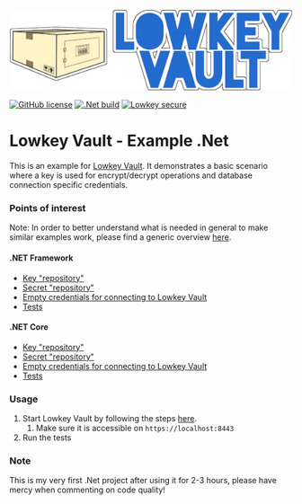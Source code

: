 ![LowkeyVault](https://raw.githubusercontent.com/nagyesta/lowkey-vault/main/.github/assets/LowkeyVault-logo-full.png)

[![GitHub license](https://img.shields.io/github/license/nagyesta/lowkey-vault-example-dotnet?color=informational)](https://raw.githubusercontent.com/nagyesta/lowkey-vault-example-dotnet/main/LICENSE)
[![.Net build](https://img.shields.io/github/workflow/status/nagyesta/lowkey-vault-example-dotnet/.NET?logo=github)](https://github.com/nagyesta/lowkey-vault-example-dotnet/actions/workflows/dotnet.yml)
[![Lowkey secure](https://img.shields.io/badge/lowkey-secure-0066CC)](https://github.com/nagyesta/lowkey-vault)

# Lowkey Vault - Example .Net

This is an example for [Lowkey Vault](https://github.com/nagyesta/lowkey-vault). It demonstrates a basic scenario where
a key is used for encrypt/decrypt operations and database connection specific credentials.

### Points of interest

Note: In order to better understand what is needed in general to make similar examples work, please find a generic overview
[here](https://github.com/nagyesta/lowkey-vault/wiki/Example:-How-can-you-use-Lowkey-Vault-in-your-tests).

#### .NET Framework

* [Key "repository"](dotnet-framework/src/AzureKeyVaultKeyRepository.cs)
* [Secret "repository"](dotnet-framework/src/AzureKeyVaultSecretRepository.cs)
* [Empty credentials for connecting to Lowkey Vault](dotnet-framework/test/NoopCredentials.cs)
* [Tests](dotnet-framework/test/Tests.cs)

#### .NET Core

* [Key "repository"](dotnet-core/src/AzureKeyVaultKeyRepository.cs)
* [Secret "repository"](dotnet-core/src/AzureKeyVaultSecretRepository.cs)
* [Empty credentials for connecting to Lowkey Vault](dotnet-core/test/NoopCredentials.cs)
* [Tests](dotnet-core/test/Tests.cs)

### Usage

1. Start Lowkey Vault by following the steps [here](https://github.com/nagyesta/lowkey-vault#quick-start-guide).
   1. Make sure it is accessible on `https://localhost:8443`
2. Run the tests

### Note

This is my very first .Net project after using it for 2-3 hours, please have mercy when
commenting on code quality!